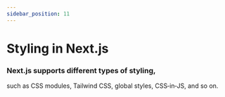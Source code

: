 ```yaml
---
sidebar_position: 11
---
```


# Styling in Next.js

### Next.js supports different types of styling,

such as CSS modules, Tailwind CSS, global styles, CSS‑in‑JS, and so on.